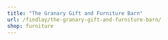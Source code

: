 ```yaml
---
title: "The Granary Gift and Furniture Barn"
url: /findlay/the-granary-gift-and-furniture-barn/
shop: furniture
---
```

